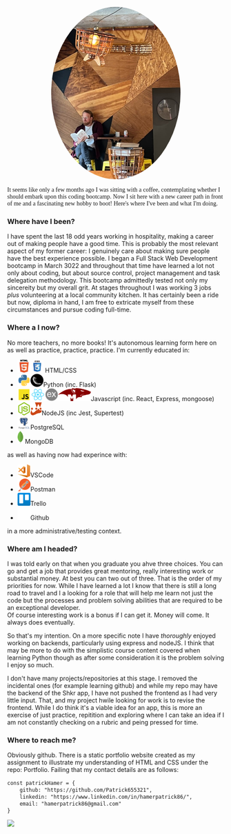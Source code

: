 <p align="center">
<img src="./images/readingAtLeague.jpeg" alt="Reading over a coffee" height=400 style="border-radius: 50%" >
</p>
<p style="font-family: Times-New-Roman">
It seems like only a few months ago I was sitting with a coffee, contemplating whether I should embark upon this coding bootcamp. Now I sit here with a new career path in front of me and a fascinating new hobby to boot! Here's where I've been and what I'm doing.
</p>

### **Where have I been?**
I have spent the last 18 odd years working in hospitality, making a career out of making people have a good time. This is probably the most relevant aspect of my former career: I genuinely care about making sure people have the best experience possible. I began a Full Stack Web Development bootcamp in March 3022 and throughout that time have learned a lot not only about coding, but about source control, project management and task delegation methodology.
This bootcamp admittedly tested not only my sincereity but my overall grit. At stages throughout I was working 3 jobs _plus_ volunteering at a local community kitchen. It has certainly been a ride but now, diploma in hand, I am free to extricate myself from these circumstances and pursue coding full-time.

### **Where a I now?**
 No more teachers, no more books! It's autonomous learning form here on as well as practice, practice, practice. I'm currently educated in:  
 - <img src="./images/icons/html5.png" alt="HTML5 logo" height=30><img src="./images/icons/css3.png" alt="CSS3 logo" height=30> HTML/CSS
 - <img src="./images/icons/python.png" alt="Python logo" height=30><img src="./images/icons/flask.png" alt="Flask logo" height=30>Python (inc. Flask)
 - <img src="./images/icons/javaScript.png" alt="Javascript logo" height=30><img src="./images/icons/react.png" alt="React logo" height=30><img src="./images/icons/express.png" alt="Express logo" height=30><img src="./images/icons/mongoose.png" alt="Mongoose logo" height=30>Javascript (inc. React, Express, mongoose)
 - <img src="./images/icons/nodejs.png" alt="NodeJS logo" height=30><img src="./images/icons/jest.png" alt="Jest logo" height=30>NodeJS (inc Jest, Supertest)
 - <img src="./images/icons/psql.png" alt="PSQL logo" height=30>PostgreSQL
 - <img src="./images/icons/mongodb.png" alt="Mongo DB logo" height=30> MongoDB  

as well as having now had experince with:
- <img src="./images/icons/vscode.png" alt="VS Code logo" height=30>VSCode
- <img src="./images/icons/postman.png" alt="Postman logo" height=30>Postman
- <img src="./images/icons/trello.png" alt="Trello logo" height=30>Trello 
- <img src="./images/icons/github.png" alt="Github logo" height=30>Github

 in a more administrative/testing context.

### **Where am I headed?**
I was told early on that when you graduate you ahve three choices. You can go and get a job that provides great mentoring, really interesting work or substantial money. At best you can two out of three.
That is the order of my priorities for now. While I have learned a lot I know that there is still a long road to travel and I a looking for a role that will help me learn not just the code but the processes and problem solving abilities that are required to be an exceptional developer.  
Of course interesting work is a bonus if I can get it.
Money will come. It always does eventually.

So that's my intention. On a more specific note I have _thoroughly_ enjoyed working on backends, particularly using express and nodeJS. I think that may be more to do with the simplistic course content covered when learning Python though as after some consideration it is the problem solving I enjoy so much.

I don't have many projects/repositories at this stage. I removed the incidental ones (for example learning github) and while my repo may have the backend of the Shkr app, I have not pushed the frontend as I had very little input. That, and my project hwile looking for work is to revise the frontend. While I do think it's a viable idea for an app, this is more an exercise of just practice, repitition and exploring where I can take an idea if I am not constantly checking on a rubric and peing pressed for time.

### **Where to reach me?**
Obviously github. 
There is a static portfolio website created as my assignment to illustrate my understanding of HTML and CSS under the repo: Portfolio. Failing that my contact details are as follows:
```
const patrickHamer = {
    github: "https://github.com/Patrick655321",
    linkedin: "https://www.linkedin.com/in/hamerpatrick86/",
    email: "hamerpatrick86@gmail.com"
} 
```


<img src="https://github-readme-stats.vercel.app/api?username=Patrick655321&show_icons=true"/>



 
<!--
**Patrick655321/Patrick655321** is a ✨ _special_ ✨ repository because its `README.md` (this file) appears on your GitHub profile.

Here are some ideas to get you started:

- 🔭 I’m currently working on ...
- 🌱 I’m currently learning ...
- 👯 I’m looking to collaborate on ...
- 🤔 I’m looking for help with ...
- 💬 Ask me about ...
- 📫 How to reach me: ...
- 😄 Pronouns: ...
- ⚡ Fun fact: ...
-->
